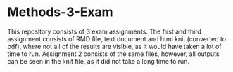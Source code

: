 # Methods-3-Exam
This repository consists of 3 exam assignments. The first and third assignment consists of RMD file, text document and html knit (converted to pdf), where not all of the results are visible, as it would have taken a lot of time to run. Assignment 2 consists of the same files, however, all outputs can be seen in the knit file, as it did not take a long time to run.
